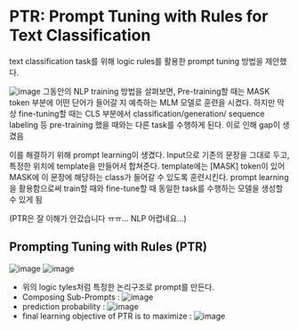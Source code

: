 # PTR: Prompt Tuning with Rules for Text Classification

text classification task를 위해 logic rules를 활용한 prompt tuning 방법을 제안했다.

![image](https://user-images.githubusercontent.com/70581043/175010660-440a45d0-aea6-4e63-a1d0-8b61dc75300f.png)
그동안의 NLP training 방법을 살펴보면, Pre-training할 때는 MASK token 부분에 어떤 단어가 들어갈 지 예측하는 MLM 모델로 훈련을 시켰다. 하지만 막상 fine-tuning할 때는 CLS 부분에서 classification/generation/ sequence labeling 등 pre-training 했을 때와는 다른 task를 수행하게 된다. 이로 인해 gap이 생겼음     


이를 해결하기 위해 prompt learning이 생겼다. Input으로 기존의 문장을 그대로 두고, 특정한 위치에 template을 만들어서 합쳐준다. template에는 [MASK] token이 있어 MASK에 이 문장에 해당하는 class가 들어갈 수 있도록 훈련시킨다. prompt learning을 활용함으로써 train할 때와 fine-tune할 때 동일한 task를 수행하는 모델을 생성할 수 있게 됨    

(PTR은 잘 이해가 안갔습니다 ㅠㅠ... NLP 어렵네요...)

## Prompting Tuning with Rules (PTR)
![image](https://user-images.githubusercontent.com/70581043/175011564-fb4f04c1-c72f-4de3-96b7-51fcf63f72c1.png)
![image](https://user-images.githubusercontent.com/70581043/175012246-d7e71786-8419-41ab-8f15-878c68a8f540.png)
- 위의 logic tyles처럼 특정한 논리구조로 prompt를 만든다.
- Composing Sub-Prompts : ![image](https://user-images.githubusercontent.com/70581043/175012892-a421e96e-42a3-48a3-af28-a3228a5f7a39.png)
- prediction probability : ![image](https://user-images.githubusercontent.com/70581043/175013001-e144a236-5a17-4487-88c7-6b98f72b61a2.png)
- final learning objective of PTR is to maximize : ![image](https://user-images.githubusercontent.com/70581043/175013049-debb95fb-5292-421c-ae77-57b0339c1c19.png)
